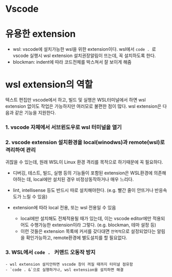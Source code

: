 # Vscode

# 유용한 extension
- wsl: vscode에 설치가능한 wsl을 위한 extension이다. wsl에서 `code . `로 vscode 실행시 wsl extension 설치권장알림이 뜨는데, 꼭 설치하도록 한다.
- blockman: indent에 따라 코드전체를 박스쳐서 잘 보이게 해줌


# wsl extension의 역할
텍스트 편집만 vscode에서 하고, 빌드 및 실행은 WSL터미널에서 하면 wsl extension 없이도 작업은 가능하지만 여러모로 불편한 점이 많다. wsl extension은 다음과 같은 기능을 지원한다.

### 1. vscode 자체에서 서브윈도우로 wsl 터미널을 열기

### 2. vscode extension 설치환경을 local(winodws)과 remote(wsl)로 격리하여 관리
귀찮을 수 있는데, 원래 WSL이 Linux 환경 격리를 목적으로 하기때문에 꼭 필요하다.

- 디버깅, 테스트, 빌드, 실행 등의 기능들이 포함된 extension은 WSL환경에 의존해야하는 데, local에만 설치된 경우 비정상동작하거나 매우 느리다. 

- lint, intellisense 등도 반드시 따로 설치해야한다. (e.g. 빨간 줄이 안뜨거나 반응속도가 느릴 수 있음)

- extension에 따라 local 전용, 또는 wsl 전용일 수 있음
    - local에만 설치해도 전체적용될 때가 있는데, 이는 vscode editor에만 적용되어도 수행가능한 extension이라 그렇다. (e.g. blockman, 테마 설정 등)
    - 이런 것들은 extension 목록에 커서를 갖다대면 `전역적`으로 설정되었다는 알림을 확인가능하고, remote환경에 별도설치를 할 필요없다.

### 3. WSL에서 `code . ` 커맨드 오동작 방지
    - wsl extension 설치안하면 vscode 창이 꺼질 때까지 터미널 점유함
    - `code . &`으로 실행하거나, wsl extension을 설치하면 해결

